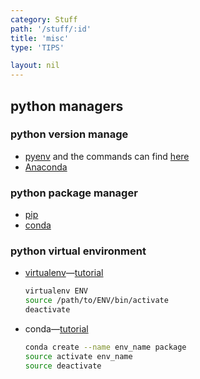 ```yaml
---
category: Stuff
path: '/stuff/:id'
title: 'misc'
type: 'TIPS'

layout: nil
---
```

## python managers

### python version manage

* [pyenv](https://github.com/pyenv/pyenvhttps://github.com/pyenv/pyenv)  and the commands can find [here](https://github.com/pyenv/pyenv/blob/master/COMMANDS.md)
* [Anaconda](https://docs.anaconda.com/)

### python package manager

* [pip](https://pip.pypa.io/en/stable/installing/)
* [conda](https://conda.io/docs/)

### python virtual environment

* [virtualenv](https://virtualenv.pypa.io/en/latest/)—[tutorial](https://virtualenv.pypa.io/en/latest/userguide/)

  ```bash
  virtualenv ENV
  source /path/to/ENV/bin/activate
  deactivate
  ```

* conda—[tutorial](https://conda.io/docs/user-guide/getting-started.html#managing-envs)

  ```bash
  conda create --name env_name package
  source activate env_name
  source deactivate
  ```

